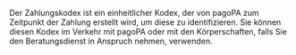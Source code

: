 Der Zahlungskodex ist ein einheitlicher Kodex, der von pagoPA zum Zeitpunkt der Zahlung erstellt wird, um diese zu identifizieren. Sie können diesen Kodex im Verkehr mit pagoPA oder mit den Körperschaften, falls Sie den Beratungsdienst in Anspruch nehmen, verwenden.